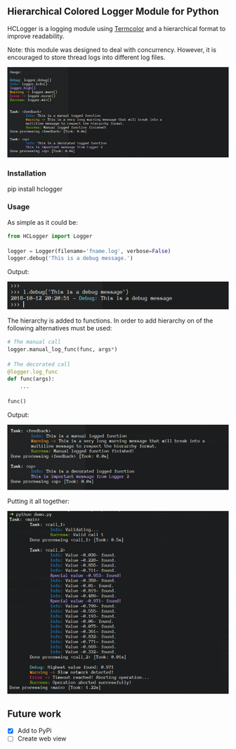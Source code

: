 ## Hierarchical Colored Logger Module for Python

HCLogger is a logging module using [Termcolor](https://pypi.org/project/termcolor/) and a hierarchical format to improve readability.

Note: this module was designed to deal with concurrency. However, it is encouraged to store thread logs into different log files.

![HCLogger capture](https://raw.githubusercontent.com/gaborod16/HCLogger/master/hclogger/tests/function_test.png)

### Installation

pip install hclogger

### Usage

As simple as it could be:

```python
from HCLogger import Logger

logger = Logger(filename='fname.log', verbose=False)
logger.debug('This is a debug message.')
```

Output:

![Debug output](https://raw.githubusercontent.com/gaborod16/HCLogger/master/hclogger/tests/debug_message.png)

The hierarchy is added to functions. In order to add hierarchy on of the following alternatives must be used:

```python
# The manual call
logger.manual_log_func(func, args*)

# The decorated call
@logger.log_func
def func(args):
	...

func()
```

Output:

![Function logging](https://raw.githubusercontent.com/gaborod16/HCLogger/master/hclogger/tests/function_log.png)

Putting it all together:

![Demo capture](https://raw.githubusercontent.com/gaborod16/HCLogger/master/hclogger/tests/demo_capture.png)

## Future work

 - [x] Add to PyPi
 - [ ] Create web view

